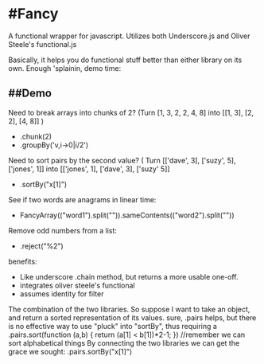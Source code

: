 #Fancy
=====

A functional wrapper for javascript. Utilizes both Underscore.js and Oliver Steele's functional.js

Basically, it helps you do functional stuff better than either library on its own. Enough 'splainin, demo time:

##Demo
-----

Need to break arrays into chunks of 2? (Turn [1, 3, 2, 2, 4, 8] into [[1, 3], [2, 2], [4, 8]] )
- .chunk(2)
- .groupBy('v,i->0|i/2')

Need to sort pairs by the second value? ( Turn [['dave', 3], ['suzy', 5], ['jones', 1]] into [['jones', 1], ['dave', 3], ['suzy' 5]]
- .sortBy("x[1]")

See if two words are anagrams in linear time:
- FancyArray(("word1").split("")).sameContents(("word2").split(""))

Remove odd numbers from a list:
- .reject("%2")

 benefits:
 * Like underscore .chain method, but returns a more usable one-off.
 * integrates oliver steele's functional
 * assumes identity for filter
  
 The combination of the two libraries. So suppose I want to take an object, and return a sorted representation of its values.
 sure, .pairs helps, but there is no effective way to use "pluck" into "sortBy", thus requiring a
    .pairs.sort(function (a,b) { return (a[1] < b[1])*2-1; }) //remember we can sort alphabetical things
 By connecting the two libraries we can get the grace we sought: 
    .pairs.sortBy("x[1]")
